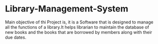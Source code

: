 # Library-Management-System
Main objective of thi Project is, it is a Software that is designed to manage all the functions of a library.It helps librarian to maintain the database of new books and the books that are borrowed by members along with their due dates.
